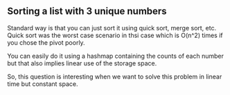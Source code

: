 ## Sorting a list with 3 unique numbers

Standard way is that you can just sort it using quick sort, merge sort, etc. Quick sort was the worst case scenario in thsi case
which is O(n^2) times if you chose the pivot poorly.

You can easily do it using a hashmap containing the counts of each number but that also implies linear use of the storage space.

So, this question is interesting when we want to solve this problem in linear time but constant space.